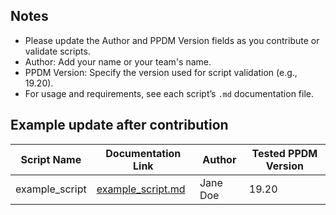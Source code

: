 ## Notes

- Please update the Author and PPDM Version fields as you contribute or validate scripts.
- Author: Add your name or your team's name.
- PPDM Version: Specify the version used for script validation (e.g., 19.20).
- For usage and requirements, see each script’s `.md` documentation file.

## Example update after contribution

| Script Name        | Documentation Link                                   | Author      | Tested PPDM Version |
|------------------- |---------------------------------------------------- |------------ |--------------------|
| example_script   | [example_script.md](aexample_script/example_script.md) | Jane Doe   | 19.20              |

